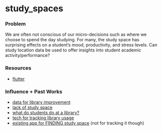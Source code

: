 # study_spaces

### Problem
We are often not conscious of our micro-decisions such as where we choose to spend the day studying. For many, the study space has surprising effects on a student’s mood, productivity, and stress levels. Can study location data be used to offer insights into student academic activity/performance?

### Resources
- [flutter](https://flutter.dev/)

### Influence + Past Works
- [data for library improvement](https://www.chronicle.com/interactives/20190505-Oberlander)
- [lack of study space](https://www.thedp.com/article/2014/10/engineering-students-concerned-by-lack-of-study-space)
- [what do students do at a library?](https://journals.library.ualberta.ca/eblip/index.php/EBLIP/article/view/28557/21248)
- [tech for tracking library usage](https://www.tandfonline.com/doi/full/10.1080/15367967.2015.972754)
- [existing app for FINDING study space](https://scout.uw.edu/seattle/) (not for tracking it though)
